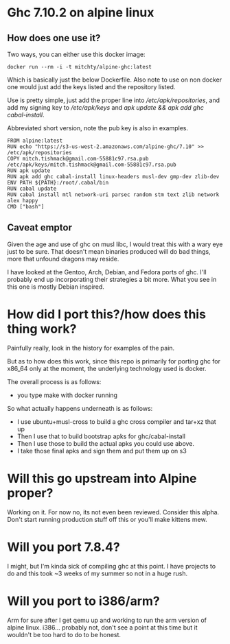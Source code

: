 # Ghc 7.10.2 on alpine linux

## How does one use it?

Two ways, you can either use this docker image:

```
docker run --rm -i -t mitchty/alpine-ghc:latest
```

Which is basically just the below Dockerfile. Also note to use on non docker one would just add the keys listed and the repository listed.

Use is pretty simple, just add the proper line into */etc/apk/repositories*, and add my signing key to */etc/apk/keys* and *apk update && apk add ghc cabal-install*.

Abbreviated short version, note the pub key is also in examples.

```
FROM alpine:latest
RUN echo "https://s3-us-west-2.amazonaws.com/alpine-ghc/7.10" >> /etc/apk/repositories
COPY mitch.tishmack@gmail.com-55881c97.rsa.pub /etc/apk/keys/mitch.tishmack@gmail.com-55881c97.rsa.pub
RUN apk update
RUN apk add ghc cabal-install linux-headers musl-dev gmp-dev zlib-dev
ENV PATH ${PATH}:/root/.cabal/bin
RUN cabal update
RUN cabal install mtl network-uri parsec random stm text zlib network alex happy
CMD ["bash"]
```

## Caveat emptor

Given the age and use of ghc on musl libc, I would treat this with a wary eye just to be sure. That doesn't mean binaries produced will do bad things, more that unfound dragons may reside.

I have looked at the Gentoo, Arch, Debian, and Fedora ports of ghc. I'll probably end up incorporating their strategies a bit more. What you see in this one is mostly Debian inspired.

# How did I port this?/how does this thing work?

Painfully really, look in the history for examples of the pain.

But as to how does this work, since this repo is primarily for porting ghc for x86_64 only at the moment, the underlying technology used is docker.

The overall process is as follows:
- you type make with docker running

So what actually happens underneath is as follows:
- I use ubuntu+musl-cross to build a ghc cross compiler and tar+xz that up
- Then I use that to build bootstrap apks for ghc/cabal-install
- Then I use those to build the actual apks you could use above.
- I take those final apks and sign them and put them up on s3

# Will this go upstream into Alpine proper?

Working on it. For now no, its not even been reviewed. Consider this alpha. Don't start running production stuff off this or you'll make kittens mew.

# Will you port 7.8.4?

I might, but I'm kinda sick of compiling ghc at this point. I have projects to do and this took ~3 weeks of my summer so not in a huge rush.

# Will you port to i386/arm?

Arm for sure after I get qemu up and working to run the arm version of alpine linux. i386... probably not, don't see a point at this time but it wouldn't be too hard to do to be honest.

